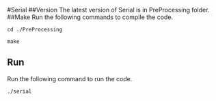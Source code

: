 #Serial
##Version
The latest version of Serial is in PreProcessing folder.
##Make
Run the following commands to compile the code.

`cd ./PreProcessing`

`make`
## Run
Run the following command to run the code.

`./serial`